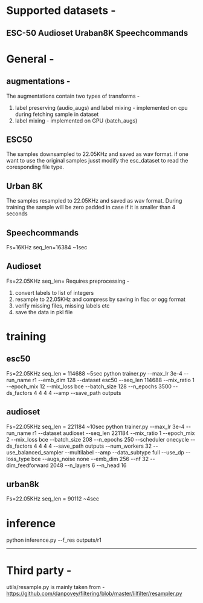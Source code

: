 # Supported datasets -
ESC-50
Audioset
Uraban8K
Speechcommands
---------------------------------------------
# General -
## augmentations -
The augmentations contain two types of transforms -
1. label preserving (audio_augs) and label mixing - implemented on cpu during fetching sample in dataset
2. label mixing - implemented on GPU (batch_augs)

## ESC50
The samples downsampled to 22.05KHz and saved as wav format. if one want to use the original samples jusst modify the esc_dataset to read the coresponding file type.

## Urban 8K
The samples resampled to 22.05KHz and saved as wav format. During training the sample will be zero padded in case if it is smaller than 4 seconds

## Speechcommands
Fs=16KHz
seq_len=16384 ~1sec

## Audioset
Fs=22.05KHz
seq_len=
Requires preprocessing -
1. convert labels to list of integers
2. resample to 22.05KHz and compress by saving in flac or ogg format
3. verify missing files, missing labels etc
4. save the data in pkl file

# training
## esc50
Fs=22.05KHz
seq_len = 114688 ~5sec
python trainer.py --max_lr 3e-4 --run_name r1 --emb_dim 128  --dataset esc50 --seq_len 114688  --mix_ratio 1 --epoch_mix 12 --mix_loss bce --batch_size 128 --n_epochs 3500 --ds_factors 4 4 4 4 --amp --save_path outputs

## audioset
Fs=22.05KHz
seq_len = 221184 ~10sec
python trainer.py --max_lr 3e-4 --run_name r1 --dataset audioset --seq_len 221184 --mix_ratio 1 --epoch_mix 2 --mix_loss bce --batch_size 208 --n_epochs 250 --scheduler onecycle --ds_factors 4 4 4 4 --save_path outputs --num_workers 32 --use_balanced_sampler --multilabel --amp --data_subtype full --use_dp --loss_type bce --augs_noise none --emb_dim 256 --nf 32 --dim_feedforward 2048 --n_layers 6 --n_head 16

## urban8k
Fs=22.05KHz
seq_len = 90112 ~4sec

# inference
python inference.py --f_res outputs/r1

---------------------------------------------------
# Third party -
utils/resample.py is mainly taken from - https://github.com/danpovey/filtering/blob/master/lilfilter/resampler.py